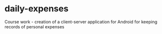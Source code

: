 # daily-expenses
Course work - creation of a client-server application for Android for keeping records of personal expenses

